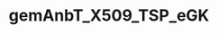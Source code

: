 ---
title: gemAnbT_X509_TSP_eGK
linkTitle: gemAnbT_X509_TSP_eGK
description: >
  Anbieter X.509 TSPs für eGK
---